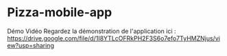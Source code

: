 # Pizza-mobile-app


 Démo Vidéo
Regardez la démonstration de l'application ici : https://drive.google.com/file/d/1I8YTLcOFRkPH2F3S6o7efo7TyHMZNjus/view?usp=sharing
